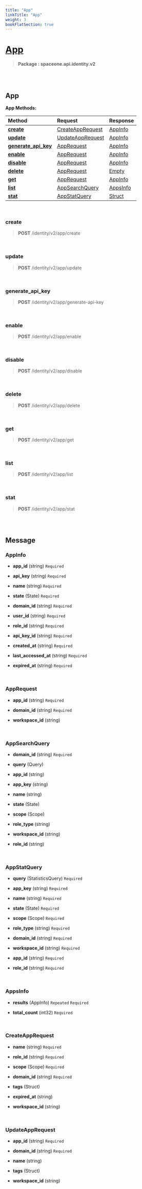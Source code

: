 ```yaml
---
title: "App"
linkTitle: "App"
weight: 3
bookFlatSection: true
---
```

# [App](#App)



>  **Package : spaceone.api.identity.v2**

<br>
<br>

## App





**App Methods:**


| Method | Request | Response |
| :----- | :-------- | :-------- |
| [**create**](./App#create) | [CreateAppRequest](App#createapprequest) | [AppInfo](App#appinfo) |
| [**update**](./App#update) | [UpdateAppRequest](App#updateapprequest) | [AppInfo](App#appinfo) |
| [**generate_api_key**](./App#generate_api_key) | [AppRequest](App#apprequest) | [AppInfo](App#appinfo) |
| [**enable**](./App#enable) | [AppRequest](App#apprequest) | [AppInfo](App#appinfo) |
| [**disable**](./App#disable) | [AppRequest](App#apprequest) | [AppInfo](App#appinfo) |
| [**delete**](./App#delete) | [AppRequest](App#apprequest) | [Empty](App#empty) |
| [**get**](./App#get) | [AppRequest](App#apprequest) | [AppInfo](App#appinfo) |
| [**list**](./App#list) | [AppSearchQuery](App#appsearchquery) | [AppsInfo](App#appsinfo) |
| [**stat**](./App#stat) | [AppStatQuery](App#appstatquery) | [Struct](App#struct) |



    
<br>

### create





> **POST** /identity/v2/app/create
>






    
<br>

### update





> **POST** /identity/v2/app/update
>






    
<br>

### generate_api_key





> **POST** /identity/v2/app/generate-api-key
>






    
<br>

### enable





> **POST** /identity/v2/app/enable
>






    
<br>

### disable





> **POST** /identity/v2/app/disable
>






    
<br>

### delete





> **POST** /identity/v2/app/delete
>






    
<br>

### get





> **POST** /identity/v2/app/get
>






    
<br>

### list





> **POST** /identity/v2/app/list
>






    
<br>

### stat





> **POST** /identity/v2/app/stat
>






    


<br>
<br>

## Message



### AppInfo
* **app_id** (string)   `Required` 

    
* **api_key** (string)   `Required` 

    
* **name** (string)   `Required` 

    
* **state** (State)   `Required` 

    
* **domain_id** (string)   `Required` 

    
* **user_id** (string)   `Required` 

    
* **role_id** (string)   `Required` 

    
* **api_key_id** (string)   `Required` 

    
* **created_at** (string)   `Required` 

    
* **last_accessed_at** (string)   `Required` 

    
* **expired_at** (string)   `Required` 

    <br>

### AppRequest
* **app_id** (string)   `Required` 

    
* **domain_id** (string)   `Required` 

    
* **workspace_id** (string)  

    <br>

### AppSearchQuery
* **domain_id** (string)   `Required` 

    
* **query** (Query)  

    
* **app_id** (string)  

    
* **app_key** (string)  

    
* **name** (string)  

    
* **state** (State)  

    
* **scope** (Scope)  

    
* **role_type** (string)  

    
* **workspace_id** (string)  

    
* **role_id** (string)  

    <br>

### AppStatQuery
* **query** (StatisticsQuery)   `Required` 

    
* **app_key** (string)   `Required` 

    
* **name** (string)   `Required` 

    
* **state** (State)   `Required` 

    
* **scope** (Scope)   `Required` 

    
* **role_type** (string)   `Required` 

    
* **domain_id** (string)   `Required` 

    
* **workspace_id** (string)   `Required` 

    
* **app_id** (string)   `Required` 

    
* **role_id** (string)   `Required` 

    <br>

### AppsInfo
* **results** (AppInfo)  `Repeated`    `Required` 

    
* **total_count** (int32)   `Required` 

    <br>

### CreateAppRequest
* **name** (string)   `Required` 

    
* **role_id** (string)   `Required` 

    
* **scope** (Scope)   `Required` 

    
* **domain_id** (string)   `Required` 

    
* **tags** (Struct)  

    
* **expired_at** (string)  

    
* **workspace_id** (string)  

    <br>

### UpdateAppRequest
* **app_id** (string)   `Required` 

    
* **domain_id** (string)   `Required` 

    
* **name** (string)  

    
* **tags** (Struct)  

    
* **workspace_id** (string)  

    <br>
